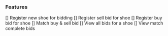 ### Features

[] Register new shoe for bidding
[] Register sell bid for shoe
[] Register buy bid for shoe
[] Match buy & sell bid
[] View all bids for a shoe
[] View match complete bids
